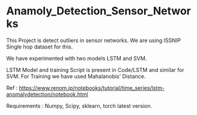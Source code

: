 # Anamoly_Detection_Sensor_Networks
This Project is detect outliers in sensor networks. We are using ISSNIP Single hop dataset for this. 

We have experimented with two models LSTM and SVM.

LSTM Model and training Script is present in Code/LSTM and similar for SVM.
For Training we have used Mahalanobis' Distance.

Ref : https://www.renom.jp/notebooks/tutorial/time_series/lstm-anomalydetection/notebook.html

Requirements :
Numpy, Scipy, sklearn, torch latest version.
